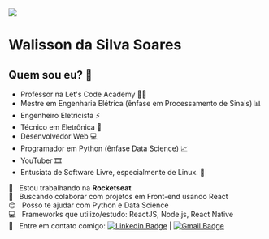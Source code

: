 <img width="auto" src="https://lh3.googleusercontent.com/SX9YS1EI2rjLctRJSfl74c3bW-ivwMyNb7vB-6m5UabVniSXEjrwosta-XqXqNTT-xFHuCVBscoKzEill7iTvO2C7qxzE8Pu3UkbRaONr1AUZI6K7gWO2zhbqUL-GZ5xvt1LkqZpY6k=w2400">


# Walisson da Silva Soares

## Quem sou eu? 👋
- Professor na Let's Code Academy 👨‍🏫
- Mestre em Engenharia Elétrica (ênfase em Processamento de Sinais) 📊
- Engenheiro Eletricista ⚡
- Técnico em Eletrônica 🔋
- Desenvolvedor Web 💻
- Programador em Python (ênfase Data Science) 📈
- YouTuber 🎞️
- Entusiata de Software Livre, especialmente de Linux. 🐧

 :rocket:  &nbsp; Estou trabalhando na **Rocketseat**
 <br/> :purple_heart: &nbsp; Buscando colaborar com projetos em Front-end usando React
 <br/> :blush: &nbsp; Posso te ajudar com Python e Data Science
 <br/> :computer: &nbsp; Frameworks que utilizo/estudo: ReactJS, Node.js, React Native
 <br/> :email: &nbsp; Entre em contato comigo: [![Linkedin Badge](https://img.shields.io/badge/-ThiagoMarinho-blue?style=flat-square&logo=Linkedin&logoColor=white&link=https://www.linkedin.com/in/walissonsilva/)](https://www.linkedin.com/in/walissonsilva/) 
| 
[![Gmail Badge](https://img.shields.io/badge/-walissonsilva10@gmail.com-c14438?style=flat-square&logo=Gmail&logoColor=white&link=mailto:walissonsilva10@gmail.com)](mailto:walissonsilva10@gmail.com)
